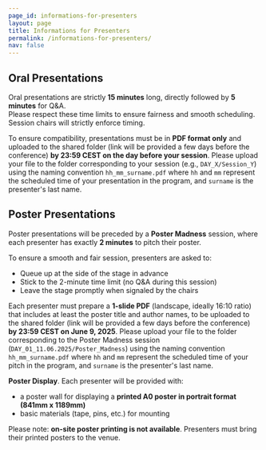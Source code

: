 ```yaml
---
page_id: informations-for-presenters
layout: page
title: Informations for Presenters
permalink: /informations-for-presenters/
nav: false
---
```




## Oral Presentations

Oral presentations are strictly **15 minutes** long, directly followed by **5 minutes** for Q&A.  
Please respect these time limits to ensure fairness and smooth scheduling. Session chairs will strictly enforce timing.

To ensure compatibility, presentations must be in **PDF format only** and uploaded to the shared folder (link will be provided a few days before the conference) **by 23:59 CEST on the day before your session**. Please upload your file to the folder corresponding to your session (e.g., `DAY_X/Session_Y`) using the naming convention `hh_mm_surname.pdf` where `hh` and `mm` represent the scheduled time of your presentation in the program, and `surname` is the presenter's last name.


## Poster Presentations

Poster presentations will be preceded by a **Poster Madness** session, where each presenter has exactly **2 minutes** to pitch their poster.

To ensure a smooth and fair session, presenters are asked to:
- Queue up at the side of the stage in advance
- Stick to the 2-minute time limit (no Q&A during this session)
- Leave the stage promptly when signaled by the chairs

Each presenter must prepare a **1-slide PDF** (landscape, ideally 16:10 ratio) that includes at least the poster title and author names, to be uploaded to the shared folder (link will be provided a few days before the conference) **by 23:59 CEST on June 9, 2025**. Please upload your file to the folder corresponding to the Poster Madness session (`DAY_01_11.06.2025/Poster_Madness`) using the naming convention `hh_mm_surname.pdf` where `hh` and `mm` represent the scheduled time of your pitch in the program, and `surname` is the presenter's last name.

**Poster Display**. Each presenter will be provided with:
- a poster wall for displaying a **printed A0 poster in portrait format (841mm x 1189mm)**
- basic materials (tape, pins, etc.) for mounting

Please note: **on-site poster printing is not available**. Presenters must bring their printed posters to the venue.